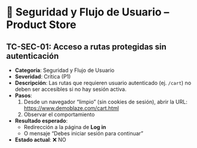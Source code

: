# 🔐 Seguridad y Flujo de Usuario – Product Store

## TC-SEC-01: Acceso a rutas protegidas sin autenticación
- **Categoría**: Seguridad y Flujo de Usuario  
- **Severidad**: Crítica (P1)  
- **Descripción**: Las rutas que requieren usuario autenticado (ej. `/cart`) no deben ser accesibles si no hay sesión activa.  
- **Pasos**:
  1. Desde un navegador “limpio” (sin cookies de sesión), abrir la URL: https://www.demoblaze.com/cart.html
  2. Observar el comportamiento  
- **Resultado esperado**:  
  - Redirección a la página de **Log in**  
  - O mensaje “Debes iniciar sesión para continuar”  
- **Estado actual**: ❌ NO

